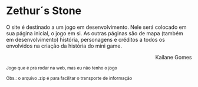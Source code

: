 # Zethur´s Stone
O site é destinado a um jogo em desenvolvimento. Nele será colocado em sua página inicial, o jogo em si. As outras páginas são de mapa (também em desenvolvimento) história, personagens e créditos a todos os envolvidos na criação da história do mini game. 



<p align="right">Kailane Gomes</p>


<sub>Jogo que é pra rodar na web, mas eu não tenho o jogo</sub>


<sub>Obs.: o arquivo .zip é para facilitar o transporte de informação</sub>

